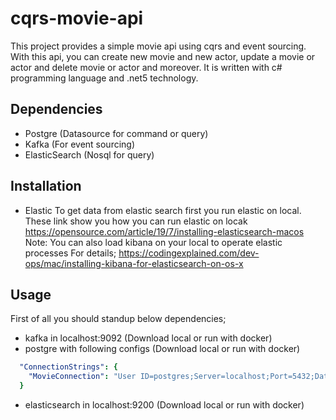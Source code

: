# cqrs-movie-api
This project provides a simple movie api using cqrs and event sourcing. With this api, you can create new movie and new actor, update a movie or actor and delete movie or actor and moreover. It is written with c# programming language and .net5 technology.

## Dependencies
- Postgre (Datasource for command or query)
- Kafka (For event sourcing)
- ElasticSearch (Nosql for query)

## Installation
- Elastic
To get data from elastic search first you run elastic on local. These link show you how you can run elastic on locak
https://opensource.com/article/19/7/installing-elasticsearch-macos
Note: You can also load kibana on your local to operate elastic processes
For details; https://codingexplained.com/dev-ops/mac/installing-kibana-for-elasticsearch-on-os-x

## Usage
First of all you should standup below dependencies;
- kafka in localhost:9092 (Download local or run with docker)
- postgre with following configs (Download local or run with docker)
```yml
  "ConnectionStrings": {
    "MovieConnection": "User ID=postgres;Server=localhost;Port=5432;Database=movie;Integrated Security=true;Pooling=true;"
  }
```
- elasticsearch in localhost:9200 (Download local or run with docker)


